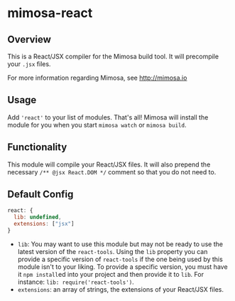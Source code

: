 mimosa-react
===========

## Overview

This is a React/JSX compiler for the Mimosa build tool. It will precompile your `.jsx` files.

For more information regarding Mimosa, see http://mimosa.io

## Usage

Add `'react'` to your list of modules.  That's all!  Mimosa will install the module for you when you start `mimosa watch` or `mimosa build`.

## Functionality

This module will compile your React/JSX files.  It will also prepend the necessary `/** @jsx React.DOM */` comment so that you do not need to.

## Default Config

```javascript
react: {
  lib: undefined,
  extensions: ["jsx"]
}
```

* `lib`: You may want to use this module but may not be ready to use the latest version of the `react-tools`. Using the `lib` property you can provide a specific version of `react-tools` if the one being used by this module isn't to your liking. To provide a specific version, you must have it `npm install`ed into your project and then provide it to `lib`. For instance: `lib: require('react-tools')`.
* `extensions`: an array of strings, the extensions of your React/JSX files.

